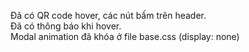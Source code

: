 Đã có QR code hover, các nút bấm trên header. <br>
Đã có thông báo khi hover. <br>
Modal animation đã khóa ở file base.css (display: none) <br>
